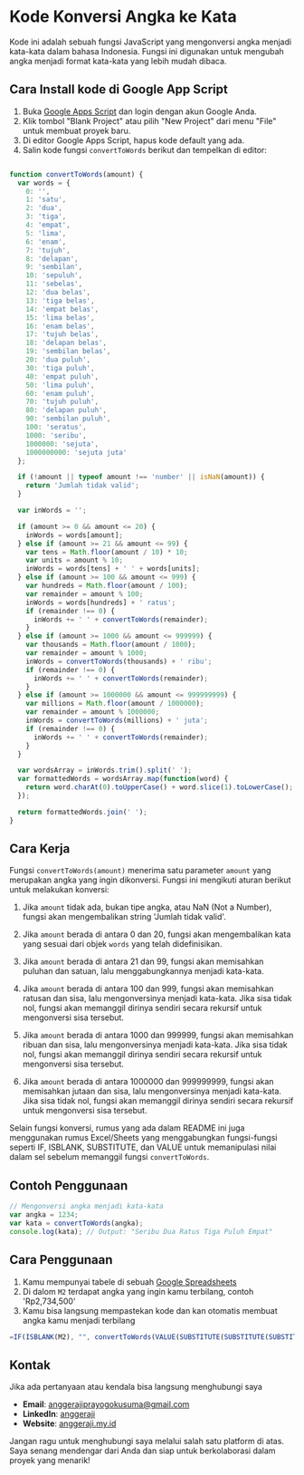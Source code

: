 # Kode Konversi Angka ke Kata

Kode ini adalah sebuah fungsi JavaScript yang mengonversi angka menjadi kata-kata dalam bahasa Indonesia. Fungsi ini digunakan untuk mengubah angka menjadi format kata-kata yang lebih mudah dibaca.

## Cara Install kode di Google App Script 


1. Buka [Google Apps Script](https://script.google.com) dan login dengan akun Google Anda.
2. Klik tombol "Blank Project" atau pilih "New Project" dari menu "File" untuk membuat proyek baru.
3. Di editor Google Apps Script, hapus kode default yang ada.
4. Salin kode fungsi `convertToWords` berikut dan tempelkan di editor:
```javascript

function convertToWords(amount) {
  var words = {
    0: '',
    1: 'satu',
    2: 'dua',
    3: 'tiga',
    4: 'empat',
    5: 'lima',
    6: 'enam',
    7: 'tujuh',
    8: 'delapan',
    9: 'sembilan',
    10: 'sepuluh',
    11: 'sebelas',
    12: 'dua belas',
    13: 'tiga belas',
    14: 'empat belas',
    15: 'lima belas',
    16: 'enam belas',
    17: 'tujuh belas',
    18: 'delapan belas',
    19: 'sembilan belas',
    20: 'dua puluh',
    30: 'tiga puluh',
    40: 'empat puluh',
    50: 'lima puluh',
    60: 'enam puluh',
    70: 'tujuh puluh',
    80: 'delapan puluh',
    90: 'sembilan puluh',
    100: 'seratus',
    1000: 'seribu',
    1000000: 'sejuta',
    1000000000: 'sejuta juta'
  };

  if (!amount || typeof amount !== 'number' || isNaN(amount)) {
    return 'Jumlah tidak valid';
  }

  var inWords = '';

  if (amount >= 0 && amount <= 20) {
    inWords = words[amount];
  } else if (amount >= 21 && amount <= 99) {
    var tens = Math.floor(amount / 10) * 10;
    var units = amount % 10;
    inWords = words[tens] + ' ' + words[units];
  } else if (amount >= 100 && amount <= 999) {
    var hundreds = Math.floor(amount / 100);
    var remainder = amount % 100;
    inWords = words[hundreds] + ' ratus';
    if (remainder !== 0) {
      inWords += ' ' + convertToWords(remainder);
    }
  } else if (amount >= 1000 && amount <= 999999) {
    var thousands = Math.floor(amount / 1000);
    var remainder = amount % 1000;
    inWords = convertToWords(thousands) + ' ribu';
    if (remainder !== 0) {
      inWords += ' ' + convertToWords(remainder);
    }
  } else if (amount >= 1000000 && amount <= 999999999) {
    var millions = Math.floor(amount / 1000000);
    var remainder = amount % 1000000;
    inWords = convertToWords(millions) + ' juta';
    if (remainder !== 0) {
      inWords += ' ' + convertToWords(remainder);
    }
  }

  var wordsArray = inWords.trim().split(' ');
  var formattedWords = wordsArray.map(function(word) {
    return word.charAt(0).toUpperCase() + word.slice(1).toLowerCase();
  });

  return formattedWords.join(' ');
}
```

## Cara Kerja

Fungsi `convertToWords(amount)` menerima satu parameter `amount` yang merupakan angka yang ingin dikonversi. Fungsi ini mengikuti aturan berikut untuk melakukan konversi:

1. Jika `amount` tidak ada, bukan tipe angka, atau NaN (Not a Number), fungsi akan mengembalikan string 'Jumlah tidak valid'.

2. Jika `amount` berada di antara 0 dan 20, fungsi akan mengembalikan kata yang sesuai dari objek `words` yang telah didefinisikan.

3. Jika `amount` berada di antara 21 dan 99, fungsi akan memisahkan puluhan dan satuan, lalu menggabungkannya menjadi kata-kata.

4. Jika `amount` berada di antara 100 dan 999, fungsi akan memisahkan ratusan dan sisa, lalu mengonversinya menjadi kata-kata. Jika sisa tidak nol, fungsi akan memanggil dirinya sendiri secara rekursif untuk mengonversi sisa tersebut.

5. Jika `amount` berada di antara 1000 dan 999999, fungsi akan memisahkan ribuan dan sisa, lalu mengonversinya menjadi kata-kata. Jika sisa tidak nol, fungsi akan memanggil dirinya sendiri secara rekursif untuk mengonversi sisa tersebut.

6. Jika `amount` berada di antara 1000000 dan 999999999, fungsi akan memisahkan jutaan dan sisa, lalu mengonversinya menjadi kata-kata. Jika sisa tidak nol, fungsi akan memanggil dirinya sendiri secara rekursif untuk mengonversi sisa tersebut.

Selain fungsi konversi, rumus yang ada dalam README ini juga menggunakan rumus Excel/Sheets yang menggabungkan fungsi-fungsi seperti IF, ISBLANK, SUBSTITUTE, dan VALUE untuk memanipulasi nilai dalam sel sebelum memanggil fungsi `convertToWords`.

## Contoh Penggunaan

```javascript
// Mengonversi angka menjadi kata-kata
var angka = 1234;
var kata = convertToWords(angka);
console.log(kata); // Output: "Seribu Dua Ratus Tiga Puluh Empat"
```
## Cara Penggunaan
1. Kamu mempunyai tabele di sebuah [Google Spreadsheets](https://sheet.new/)
2. Di dalom `M2` terdapat angka yang ingin kamu terbilang, contoh 'Rp2,734,500'
3. Kamu bisa langsung mempastekan kode dan kan otomatis membuat angka kamu menjadi terbilang

```javascript
=IF(ISBLANK(M2), "", convertToWords(VALUE(SUBSTITUTE(SUBSTITUTE(SUBSTITUTE(M2, "Rp", ""), ".", ""), ",", ""))))
```
## Kontak

Jika ada pertanyaan atau kendala bisa langsung menghubungi saya 

- **Email**: [anggerajiprayogokusuma@gmail.com](mailto:anggerajiprayogokusuma@gmail.com)
- **LinkedIn**: [anggeraji](https://www.linkedin.com/in/anggeraji)
- **Website**: [anggeraji.my.id](https://www.anggeraji.my.id)

Jangan ragu untuk menghubungi saya melalui salah satu platform di atas. Saya senang mendengar dari Anda dan siap untuk berkolaborasi dalam proyek yang menarik!
